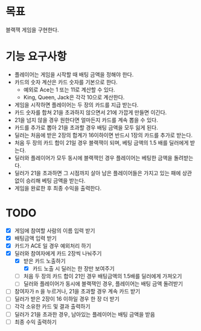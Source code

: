 # 목표
블랙잭 게임을 구현한다.

# 기능 요구사항
- 플레이어는 게임을 시작할 때 배팅 금액을 정해야 한다.
- 카드의 숫자 계산은 카드 숫자를 기본으로 한다.
  - 예외로 Ace는 1 또는 11로 계산할 수 있다.
  - King, Queen, Jack은 각각 10으로 계산한다.
- 게임을 시작하면 플레이어는 두 장의 카드를 지급 받는다.
- 카드 숫자를 합쳐 21을 초과하지 않으면서 21에 가깝게 만들면 이긴다. 
- 21을 넘지 않을 경우 원한다면 얼마든지 카드를 계속 뽑을 수 있다. 
- 카드를 추가로 뽑아 21을 초과할 경우 배팅 금액을 모두 잃게 된다.
- 딜러는 처음에 받은 2장의 합계가 16이하이면 반드시 1장의 카드를 추가로 받는다.
- 처음 두 장의 카드 합이 21일 경우 블랙잭이 되며, 베팅 금액의 1.5 배를 딜러에게 받는다. 
- 딜러와 플레이어가 모두 동시에 블랙잭인 경우 플레이어는 베팅한 금액을 돌려받는다.
- 딜러가 21을 초과하면 그 시점까지 살아 남은 플레이어들은 가지고 있는 패에 상관 없이 승리해 베팅 금액을 받는다.
- 게임을 완료한 후 최종 수익을 출력한다.

# TODO
- [X] 게임에 참여할 사람의 이름 입력 받기
- [X] 배팅금액 입력 받기
- [X] 카드가 ACE 일 경우 예외처리 하기
- [X] 딜러와 참여자에게 카드 2장씩 나눠주기
  - [X] 받은 카드 노출하기
    - [X] 카드 노출 시 딜러는 한 장만 보여주기
  - [ ] 처음 두 장의 카드 합이 21인 경우 배팅금액의 1.5배를 딜러에게 가져오기
  - [ ] 딜러와 플레이어가 동시에 블랙잭인 경우, 플레이어는 배팅 금액 돌려받기
- [ ] 참여자가 n 을 누르거나, 21을 초과할 경우 계속 카드 받기
- [ ] 딜러가 받은 2장이 16 이하일 경우 한 장 더 받기
- [ ] 각각 소유한 카드 및 결과 출력하기
- [ ] 딜러가 21을 초과한 경우, 남아있는 플레이어는 배팅 금액을 받음
- [ ] 최종 수익 출력하기

